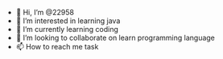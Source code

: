 - 👋 Hi, I’m @22958
- 👀 I’m interested in learning java
- 🌱 I’m currently learning coding 
- 💞️ I’m looking to collaborate on learn programming language 
- 📫 How to reach me task

<!---
22958/22958 is a ✨ special ✨ repository because its `README.md` (this file) appears on your GitHub profile.
You can click the Preview link to take a look at your changes.
--->
